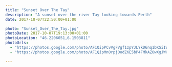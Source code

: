 ```yaml
---
title: "Sunset Over The Tay"
description: "A sunset over the river Tay looking towards Perth"
date: 2017-10-07T22:50:00+01:00

photo: "Sunset_Over_The_Tay.jpg"
photoDate: 2017-10-07T19:13:00+01:00
photoLocation: "46.2206051,6.1503811"
photoUrls:
  - "https://photos.google.com/photo/AF1QipPCvVgFVgf1zpYJLYkD6nq1bKSiIWtAADbSyqU1"
  - "https://photos.google.com/photo/AF1QipMnOrpjOodZKE5bP4FMkAZOwXgJWHNL1R44ydyk"

---
```

